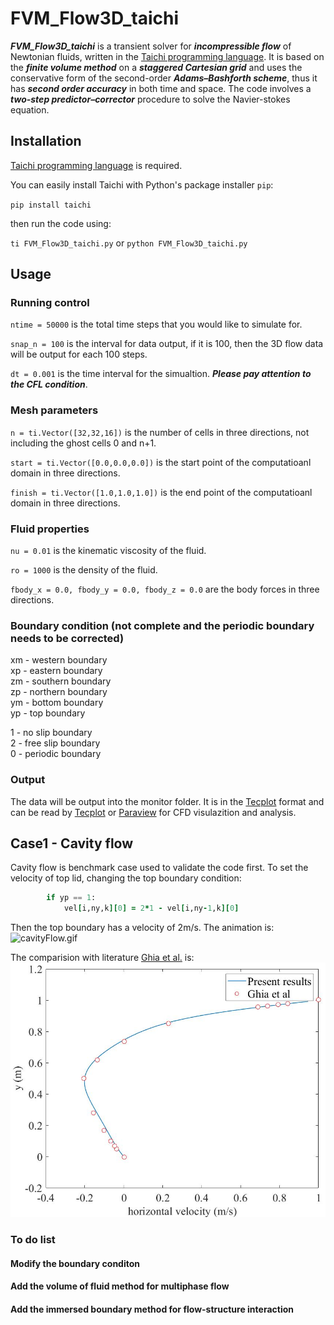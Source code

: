 # FVM_Flow3D_taichi
***FVM_Flow3D_taichi*** is a transient solver for ***incompressible flow*** of Newtonian fluids, written in the [Taichi programming language](https://github.com/taichi-dev/taichi). It is based on the ***finite volume method*** on a ***staggered Cartesian grid*** and uses the conservative form of the second-order ***Adams–Bashforth scheme***, thus it has ***second order accuracy*** in both time and space. The code involves a ***two-step predictor–corrector*** procedure to solve the Navier-stokes equation.
## Installation
[Taichi programming language](https://github.com/taichi-dev/taichi) is required. 

You can easily install Taichi with Python's package installer `pip`:

`pip install taichi`

then run the code using:

`ti FVM_Flow3D_taichi.py` or `python FVM_Flow3D_taichi.py`
## Usage
### Running control
`ntime = 50000` is the total time steps that you would like to simulate for.
 
`snap_n = 100` is the interval for data output, if it is 100, then the 3D flow data will be output for each 100 steps.

`dt = 0.001` is the time interval for the simualtion. ***Please pay attention to the CFL condition***.

### Mesh parameters
`n = ti.Vector([32,32,16])` is the number of cells in three directions, not including the ghost cells 0 and n+1.

`start = ti.Vector([0.0,0.0,0.0])` is the start point of the computatioanl domain in three directions.

`finish = ti.Vector([1.0,1.0,1.0])`  is the end point of the computatioanl domain in three directions.

### Fluid properties
`nu = 0.01` is the kinematic viscosity of the fluid.

`ro = 1000` is the density of the fluid.

`fbody_x = 0.0, fbody_y = 0.0, fbody_z = 0.0` are the body forces in three directions.

### Boundary condition (not complete and the periodic boundary needs to be corrected)
xm - western   boundary  
xp - eastern   boundary     
zm - southern  boundary       
zp - northern  boundary     
ym - bottom    boundary  
yp - top       boundary  

1 - no   slip  boundary  
2 - free slip  boundary  
0 - periodic   boundary  

### Output
The data will be output into the monitor folder. It is in the [Tecplot](https://www.tecplot.com/) format and can be read by [Tecplot](https://www.tecplot.com/) or [Paraview](https://www.paraview.org/) for CFD visulazition and analysis.

## Case1 - Cavity flow
Cavity flow is benchmark case used to validate the code first. To set the velocity of top lid, changing the top boundary condition:
```   for i, k in ti.ndrange((1, nx), (1,nz)):  
        if yp == 1:  
            vel[i,ny,k][0] = 2*1 - vel[i,ny-1,k][0]  
```
Then the top boundary has a velocity of 2m/s. The animation is:
![cavityFlow.gif](/CasesVisualization/cavityFlow.gif) 

The comparision with literature [Ghia et al.](https://www.sciencedirect.com/science/article/pii/0021999182900584) is:
![Ghia.jpg](/CasesVisualization/Ghia.jpg) 

### To do list
#### Modify the boundary conditon
#### Add the volume of fluid method for multiphase flow
#### Add the immersed boundary method for flow-structure interaction
